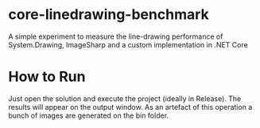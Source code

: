 # core-linedrawing-benchmark
A simple experiment to measure the line-drawing performance of System.Drawing, ImageSharp and a custom implementation in .NET Core

# How to Run
Just open the solution and execute the project (ideally in Release). The results will appear on the output window. As an artefact of this operation a bunch of images are generated on the bin folder.
